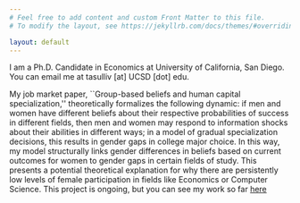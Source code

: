 ```yaml
---
# Feel free to add content and custom Front Matter to this file.
# To modify the layout, see https://jekyllrb.com/docs/themes/#overriding-theme-defaults

layout: default
---
```


I am a Ph.D. Candidate in Economics at University of California, San Diego.
You can email me at tasulliv [at] UCSD [dot] edu. 

My job market paper, ``Group-based beliefs and human capital specialization,'' theoretically formalizes the following dynamic: if men and women have different beliefs about their respective probabilities of success in different fields, then men and women may respond to information shocks about their abilities in different ways; in a model of gradual specialization decisions, this results in gender gaps in college major choice. In this way, my model structurally links gender differences in beliefs based on current outcomes for women to gender gaps in certain fields of study. This presents a potential theoretical explanation for why there are persistently low levels of female participation in fields like Economics or Computer Science.
This project is ongoing, but you can see my work so far [here](https://github.com/tara-sullivan/hcs)